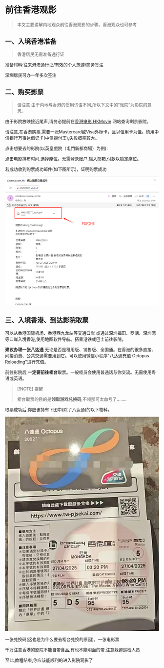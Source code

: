 # 前往香港观影

> 本文主要讲解内地观众前往香港观影的步骤。香港观众也可参考

## 一、入境香港准备

> 香港居民无需准备通行证

准备材料:往来港澳通行证/有效的个人旅游/商务签注

深圳居民可办一年多次签注

## 二、购买影票

> 请注意 由于内地与香港的惯用词语不同,所以下文中的“戏院”为影院的意思。

由于影院放映接近尾声,请务必提前在[香港电影 HKMovie](https://hkmovie6.com/movie/016c22be-3bf7-4859-a8b4-65a9539547db/%E5%8A%87%E5%A0%B4%E7%89%88_%E4%B8%96%E7%95%8C%E8%A8%88%E7%95%AB_%E5%B4%A9%E5%A3%9E%E7%9A%84%E4%B8%96%E7%95%8C%E8%88%87%E7%84%A1%E6%B3%95%E6%AD%8C%E5%94%B1%E7%9A%84%E5%88%9D%E9%9F%B3%E6%9C%AA%E4%BE%86) 网站查询剩余影院。

请注意,在香港购票,需要一张Mastercard或Visa外标卡，且以信用卡为佳。慎用中信银行万事达借记卡(中信拒付王),失败概率较大。

点击想要去的影院(以英皇戲院（屯門新都商場）为例):

点击电影排布时间,选择座位。无需登录账户,输入邮箱,付款以锁定座位。

若成功收到购票成功邮件(如下图所示)，证明购票成功

![购票成功](./imgs/ec3980a5edf354a635f895c58dcdede.png)

## 三、入境香港、到达影院取票

可以从香港国际机场、香港西九龙站等交通口岸 或通过深圳福田、罗湖、深圳湾等口岸入境香港,使用地图软件导航。搭乘港铁或巴士前往影院。

**建议办理一张八达通** 无论是否是租用版、销售版、全国通。在香港的很多直接、间接消费、公共交通需要用到它。可以使用微信小程序"八达通充值 Octopus Reloading"进行充值。

前往影院后,**一定要前往柜台**取票。一般柜员会使用普通话与你交流。无需使用粤语或英语。

> [!NOTE] 提醒
> 
> 柜台取票的目的是**领取游戏兑换码**,不领那可太血亏了........

取票成功后,你应该持有下图中(除了八达通)的以下物料。

![cdf152ccaa1ba52815c983d37f846d0.jpg](./imgs/cdf152ccaa1ba52815c983d37f846d0.jpg)

一张兑换码(这也是为什么要去柜台兑换的原因)，一张电影票

千万注意香港的影院不能自带食品,有也不能明面的带,注意躲避巡检人员

至此,教程结束,你应该能顺利的进入影院观影了
